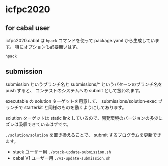 # icfpc2020

## for cabal user

icfpc2020.cabal は `hpack` コマンドを使って
package.yaml から生成しています。
特にオプションも必要無いはず。

```
hpack
```

## submission

submission というブランチ名と submissions/* というパターンのブランチ名を push すると、
コンテストのシステムへの submit として扱われます。

executable の solution ターゲットを用意して、
submissions/solution-exec ブランチで starterkit と同様のものを動くようにしてあります。

solution ターゲットは static link しているので、開発環境のバージョンの多少にズレは吸収できているはずです。

`./solution/solution` を置き換えることで、 submit するプログラムを更新できます。

- stack ユーザー用 `./stack-update-submission.sh`
- cabal V1 ユーザー用 `./v1-update-submission.sh`

